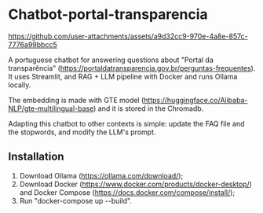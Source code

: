 # Chatbot-portal-transparencia

https://github.com/user-attachments/assets/a9d32cc9-970e-4a8e-857c-7776a99bbcc5

A portuguese chatbot for answering questions about "Portal da transparência" (https://portaldatransparencia.gov.br/perguntas-frequentes). It uses Streamlit, and RAG + LLM pipeline with Docker and runs Ollama locally.

The embedding is made with GTE model (https://huggingface.co/Alibaba-NLP/gte-multilingual-base) and it is stored in the Chromadb.

Adapting this chatbot to other contexts is simple: update the FAQ file and the stopwords, and modify the LLM's prompt.

## Installation

1. Download Ollama (https://ollama.com/download/);
2. Download Docker (https://www.docker.com/products/docker-desktop/) and Docker Compose (https://docs.docker.com/compose/install/);
3. Run "docker-compose up --build".
